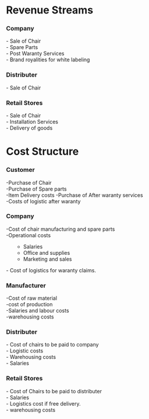 <h1>Revenue Streams</h1>
<h3>Company</h3>
- Sale of Chair</br>
- Spare Parts</br>
- Post Waranty Services</br>
- Brand royalities for white labeling</br>
<h3>Distributer</h3>
- Sale of Chair</br>
<h3>Retail Stores</h3>
- Sale of Chair</br>
- Installation Services</br>
- Delivery of goods</br>
<h1>Cost Structure</h1>
<h3>Customer</h3>
-Purchase of Chair</br>
-Purchase of Spare parts</br>
-Item Delivery costs
-Purchase of After waranty services</br>
-Costs of logistic after waranty
<h3>Company</h3>
-Cost of chair manufacturing and spare parts</br>
-Operational costs</br>
<ul><ul>
<li>Salaries</li>
<li>Office and supplies</li>
<li>Marketing and sales</li>
</ul></ul>
- Cost of logistics for waranty claims.
<h3>Manufacturer</h3>
-Cost of raw material</br>
-cost of production</br>
-Salaries and labour costs</br>
-warehousing costs</br>
<h3>Distributer</h3>
- Cost of chairs to be paid to company</br>
- Logistic costs</br>
- Warehousing costs </br>
- Salaries</br>
<h3>Retail Stores</h3>
- Cost of Chairs to be paid to distributer</br>
- Salaries</br>
- Logistics cost if free delivery.</br>
- warehousing costs</br>